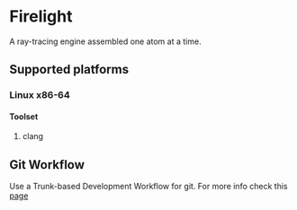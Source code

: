# Firelight
A ray-tracing engine assembled one atom at a time.

## Supported platforms
### Linux x86-64
#### Toolset
1) clang

## Git Workflow
Use a Trunk-based Development Workflow for git. For more info check this [page](https://www.atlassian.com/continuous-delivery/continuous-integration/trunk-based-development)
